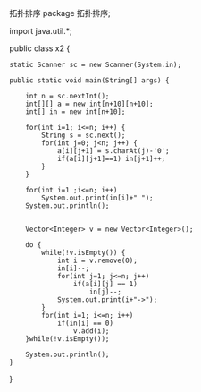 拓扑排序
package 拓扑排序;

import java.util.*;

public class x2 {
	
	static Scanner sc = new Scanner(System.in);
	
	public static void main(String[] args) {
		
		int n = sc.nextInt();
		int[][] a = new int[n+10][n+10];
		int[] in = new int[n+10];
		
		for(int i=1; i<=n; i++) {
			String s = sc.next();
			for(int j=0; j<n; j++) {
				a[i][j+1] = s.charAt(j)-'0';
				if(a[i][j+1]==1) in[j+1]++;
			}
		}
		
		for(int i=1 ;i<=n; i++)
			System.out.print(in[i]+" ");
		System.out.println();
		
		
		Vector<Integer> v = new Vector<Integer>();
		
		do {
			while(!v.isEmpty()) {
				int i = v.remove(0);
				in[i]--;
				for(int j=1; j<=n; j++)
					if(a[i][j] == 1)
						in[j]--;
				System.out.print(i+"->");
			}
			for(int i=1; i<=n; i++)
				if(in[i] == 0)
					v.add(i);
		}while(!v.isEmpty());
	
		System.out.println();
	}

}
